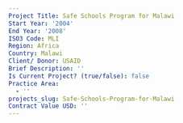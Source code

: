 ```yaml
---
Project Title: Safe Schools Program for Malawi
Start Year: '2004'
End Year: '2008'
ISO3 Code: MLI
Region: Africa
Country: Malawi
Client/ Donor: USAID
Brief Description: ''
Is Current Project? (true/false): false
Practice Area:
  - ''
projects_slug: Safe-Schools-Program-for-Malawi
Contract Value USD: ''
---
```

